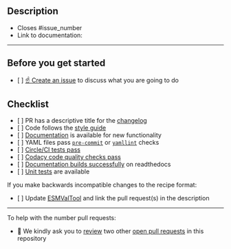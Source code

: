 <!--
    Thank you for contributing to our project!
-->

## Description

<!--
    Please describe your changes here, especially focusing on why this PR makes
    ESMValCore better and what problem it solves.

    Before you start, please read our [contribution guidelines](https://docs.esmvaltool.org/projects/ESMValCore/en/latest/contributing.html).

    Please fill in the GitHub issue that is closed by this pull request, e.g. Closes #1903
-->

-   Closes #issue_number
-   Link to documentation:

***

## Before you get started

-   \[ \] [☝ Create an issue](https://github.com/ESMValGroup/ESMValCore/issues) to discuss what you are going to do

## Checklist

-   \[ \] PR has a descriptive title for the [changelog](https://docs.esmvaltool.org/projects/esmvalcore/en/latest/contributing.html#branches-pull-requests-and-code-review)
-   \[ \] Code follows the [style guide](https://docs.esmvaltool.org/projects/esmvalcore/en/latest/contributing.html#code-style)
-   \[ \] [Documentation](https://docs.esmvaltool.org/projects/esmvalcore/en/latest/contributing.html#documentation) is available for new functionality
-   \[ \] YAML files pass [`pre-commit`](https://docs.esmvaltool.org/projects/esmvalcore/en/latest/contributing.html#pre-commit) or [`yamllint`](https://docs.esmvaltool.org/projects/esmvalcore/en/latest/community/introduction.html#yaml) checks
-   \[ \] [Circle/CI tests pass](https://docs.esmvaltool.org/projects/esmvalcore/en/latest/contributing.html#branches-pull-requests-and-code-review)
-   \[ \] [Codacy code quality checks pass](https://docs.esmvaltool.org/projects/esmvalcore/en/latest/contributing.html#branches-pull-requests-and-code-review)
-   \[ \] [Documentation builds successfully](https://docs.esmvaltool.org/projects/esmvalcore/en/latest/contributing.html#branches-pull-requests-and-code-review) on readthedocs
-   \[ \] [Unit tests](https://docs.esmvaltool.org/projects/esmvalcore/projects/esmvalcore/en/latest/contributing.html#contributing-to-the-esmvalcore-package) are available

If you make backwards incompatible changes to the recipe format:

-   \[ \] Update [ESMValTool](https://github.com/esmvalgroup/esmvaltool) and link the pull request(s) in the description

***

To help with the number pull requests:

-   🙏 We kindly ask you to [review](https://docs.esmvaltool.org/en/latest/community/review.html#review-of-pull-requests) two other [open pull requests](https://github.com/ESMValGroup/ESMValTool/pulls) in this repository
